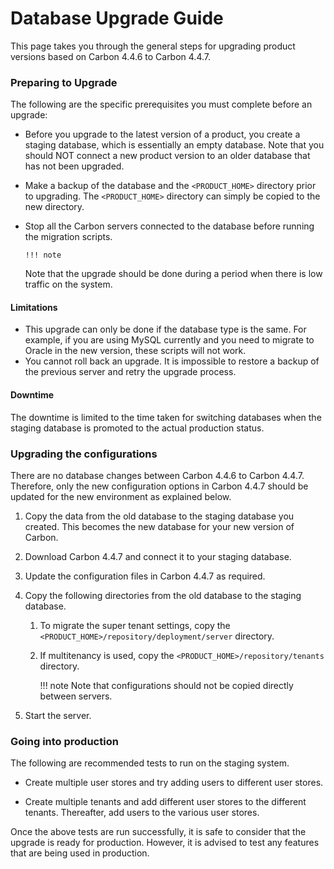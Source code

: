 # Database Upgrade Guide

This page takes you through the general steps for upgrading product versions based on Carbon 4.4.6 to Carbon 4.4.7.

### Preparing to Upgrade

The following are the specific prerequisites you must complete before an upgrade:

-   Before you upgrade to the latest version of a product, you create a staging database, which is essentially an empty database. Note that you should NOT connect a new product version to an older database that has not been upgraded.

-   Make a backup of the database and the `<PRODUCT_HOME>` directory prior to upgrading. The `<PRODUCT_HOME>` directory can simply be copied to the new directory.

-   Stop all the Carbon servers connected to the database before running the migration scripts.

        !!! note
    Note that the upgrade should be done during a period when there is low traffic on the system.


#### Limitations

-   This upgrade can only be done if the database type is the same. For example, if you are using MySQL currently and you need to migrate to Oracle in the new version, these scripts will not work.
-   You cannot roll back an upgrade. It is impossible to restore a backup of the previous server and retry the upgrade process.

#### Downtime

The downtime is limited to the time taken for switching databases when the staging database is promoted to the actual production status.

### Upgrading the configurations

There are no database changes between Carbon 4.4.6 to Carbon 4.4.7. Therefore, only the new configuration options in Carbon 4.4.7 should be updated for the new environment as explained below.

1.  Copy the data from the old database to the staging database you created. This becomes the new database for your new version of Carbon.
2.  Download Carbon 4.4.7 and connect it to your staging database.

3.  Update the configuration files in Carbon 4.4.7 as required.

4.  Copy the following directories from the old database to the staging database.

    1.  To migrate the super tenant settings, copy the `<PRODUCT_HOME>/repository/deployment/server` directory.
    2.  If multitenancy is used, copy the `<PRODUCT_HOME>/repository/tenants` directory.

        !!! note
    Note that configurations should not be copied directly between servers.


5.  Start the server.

### Going into production

The following are recommended tests to run on the staging system.

-   Create multiple user stores and try adding users to different user stores.

-   Create multiple tenants and add different user stores to the different tenants. Thereafter, add users to the various user stores.

Once the above tests are run successfully, it is safe to consider that the upgrade is ready for production. However, it is advised to test any features that are being used in production.
